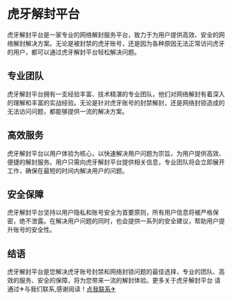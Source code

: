# 虎牙解封平台

虎牙解封平台是一家专业的网络解封服务平台，致力于为用户提供高效、安全的网络解封解决方案。无论是被封禁的虎牙账号，还是因为各种原因无法正常访问虎牙的用户，都可以通过虎牙解封平台轻松解决问题。

## 专业团队

虎牙解封平台拥有一支经验丰富、技术精湛的专业团队，他们对网络解封有着深入的理解和丰富的实战经验。无论是针对虎牙账号的封禁解封，还是网络封锁造成的无法访问问题，都能够提供一流的解决方案。

## 高效服务

虎牙解封平台以用户体验为核心，以快速解决用户问题为宗旨，为用户提供高效、便捷的解封服务。用户只需向虎牙解封平台提供相关信息，专业团队将会立即展开工作，确保在最短的时间内解决用户的问题。

## 安全保障

虎牙解封平台坚持以用户隐私和账号安全为首要原则，所有用户信息将被严格保密，绝不泄露。在解决用户问题的同时，也会提供一系列的安全建议，帮助用户提升账号的安全性。

## 结语

虎牙解封平台是您解决虎牙账号封禁和网络封锁问题的最佳选择，专业的团队、高效的服务、安全的保障，将为您带来一流的解封体验。更多关于虎牙解封平台 请通过✈与我们联系,感谢阅读！[点我联系✈](https://box.k02.cc)